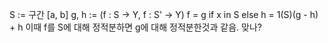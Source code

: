 S := 구간 [a, b]
g, h := (f : S -> Y, f : S' -> Y)
f = g if x in S else h = 1(S)(g - h) + h
이때 f를 S에 대해 정적분하면 g에 대해 정적분한것과 같음.
맞나?